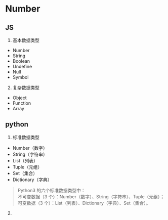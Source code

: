 # Number

## JS

1. 基本数据类型
- Number
- String
- Boolean
- Undefine
- Null
- Symbol
2. 复杂数据类型
- Object
- Function
- Array

## python

1. 标准数据类型
- Number（数字）
- String（字符串）
- List（列表）
- Tuple（元组）
- Set（集合）
- Dictionary（字典）

>Python3 的六个标准数据类型中：  
>不可变数据（3 个）：Number（数字）、String（字符串）、Tuple（元组）；  
>可变数据（3 个）：List（列表）、Dictionary（字典）、Set（集合）。


2. 
